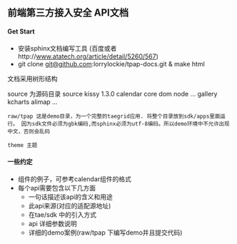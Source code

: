 ## 前端第三方接入安全 API文档

#### Get Start
- 安装sphinx文档编写工具 (百度或者http://www.atatech.org/article/detail/5260/567)
- git clone git@github.com:lorrylockie/tpap-docs.git & make html


文档采用树形结构

source 为源码目录
source
    kissy
        1.3.0
            calendar
            core
                dom
                node
                ...
        gallery
            kcharts
    alimap
    ...

    raw/tpap 这是demo目录，为一个完整的taegrid应用. 将整个目录放到sdk/apps里面运行。 因为sdk文件必须为gbk编码,而sphinx必须为utf-8编码。所以demo环境中不允许出现中文，否则会乱码

    theme 主题


#### 一些约定

- 组件的例子，可参考calendar组件的格式
- 每个api需要包含以下几方面
    - 一句话描述该api的含义和用途
    - 此api来源(对应的适配源地址)
    - 在tae/sdk 中的引入方式
    - api 详细参数说明
    - 详细的demo案例(raw/tpap 下编写demo并且提交代码)

